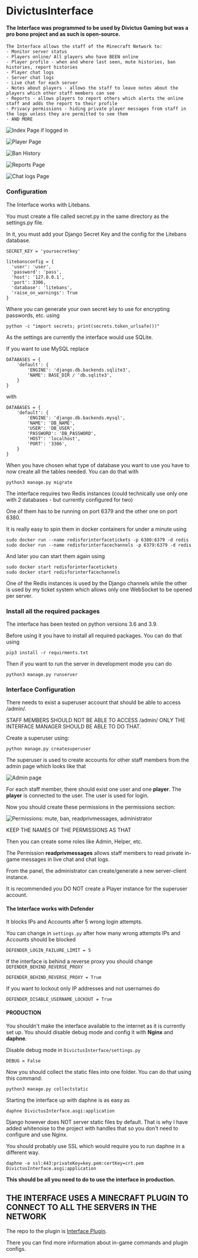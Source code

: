 # DivictusInterface
#### The Interface was programmed to be used by Divictus Gaming but was a pro bono project and as such is open-source.

```
The Interface allows the staff of the Minecraft Network to:
- Monitor server status
- Players online/ All players who have BEEN online
- Player profile - when and where last seen, mute histories, ban histories, report histories
- Player chat logs
- Server chat logs
- Live chat for each server
- Notes about players - allows the staff to leave notes about the players which other staff members can see
- Reports - allows players to report others which alerts the online staff and adds the report to their profile
- Privacy permissions - hiding private player messages from staff in the logs unless they are permitted to see them
- AND MORE
```

![Index Page if logged in](https://i.imgur.com/1kUBxVB.png)

![Player Page](https://i.imgur.com/Wm41Xol.png)

![Ban History](https://i.imgur.com/AyGT32i.png)

![Reports Page](https://i.imgur.com/9w7XLFd.png)

![Chat logs Page](https://i.imgur.com/LLc4ScL.png)

### Configuration

The Interface works with Litebans.

You must create a file called secret.py in the same directory as the settings.py file.


In it, you must add your Django Secret Key and the config for the Litebans database.
```
SECRET_KEY = 'yoursecretkey'

litebansconfig = {
  'user': 'user',
  'password': 'pass',
  'host': '127.0.0.1',
  'port': 3306,
  'database': 'litebans',
  'raise_on_warnings': True
}
```
Where you can generate your own secret key to use for encrypting passwords, etc. using
```
python -c "import secrets; print(secrets.token_urlsafe())"
```

As the settings are currently the interface would use SQLite.

If you want to use MySQL replace 
```
DATABASES = {
    'default': {
        'ENGINE': 'django.db.backends.sqlite3',
        'NAME': BASE_DIR / 'db.sqlite3',
    }
}
```
with 
```
DATABASES = {
    'default': {
        'ENGINE': 'django.db.backends.mysql', 
        'NAME': 'DB_NAME',
        'USER': 'DB_USER',
        'PASSWORD': 'DB_PASSWORD',
        'HOST': 'localhost', 
        'PORT': '3306',
    }
}
```
When you have chosen what type of database you want to use you have to now create all the tables needed. You can do that with
```
python3 manage.py migrate
```

The interface requires two Redis instances (could technically use only one with 2 databases - but currently configured for two)

One of them has to be running on port 6379 and the other one on port 6380.

It is really easy to spin them in docker containers for under a minute using
```
sudo docker run --name redisforinterfacetickets -p 6380:6379 -d redis
sudo docker run --name redisforinterfacechannels -p 6379:6379 -d redis
```

And later you can start them again using
```
sudo docker start redisforinterfacetickets 
sudo docker start redisforinterfacechannels 
```

One of the Redis instances is used by the Django channels while the other is used by my ticket system which allows only one WebSocket to be opened per server.

### Install all the required packages
The interface has been tested on python versions 3.6 and 3.9.

Before using it you have to install all required packages. You can do that using
```
pip3 install -r requirments.txt
```
Then if you want to run the server in development mode you can do
```
python3 manage.py runserver
```

### Interface Configuration

There needs to exist a superuser account that should be able to access /admin/.

STAFF MEMBERS SHOULD NOT BE ABLE TO ACCESS /admin/ ONLY THE INTERFACE MANAGER SHOULD BE ABLE TO DO THAT.

Create a superuser using:


```
python manage.py createsuperuser
```

The superuser is used to create accounts for other staff members from the admin page which looks like that

![Admin page](https://i.imgur.com/CSQJ2XM.png)

For each staff member, there should exist one user and one **player**.
The **player** is connected to the user. The user is used for login.

Now you should create these permissions in the permissions section:

![Permissions: mute, ban, readprivmessages, administrator](https://i.imgur.com/4Kea3Jn.png)

KEEP THE NAMES OF THE PERMISSIONS AS THAT

Then you can create some roles like Admin, Helper, etc.

The Permission **readprivmessages** allows staff members to read private in-game messages in live chat and chat logs.


From the panel, the administrator can create/generate a new server-client instance.

It is recommended you DO NOT create a Player instance for the superuser account.

#### The Interface works with Defender
It blocks IPs and Accounts after 5 wrong login attempts.

You can change in `settings.py` after how many wrong attempts IPs and Accounts should be blocked
```
DEFENDER_LOGIN_FAILURE_LIMIT = 5
```
If the interface is behind a reverse proxy you should change `DEFENDER_BEHIND_REVERSE_PROXY`
```
DEFENDER_BEHIND_REVERSE_PROXY = True
```
If you want to lockout only IP addresses and not usernames do
```
DEFENDER_DISABLE_USERNAME_LOCKOUT = True
```

#### PRODUCTION
You shouldn't make the interface available to the internet as it is currently set up.
You should disable debug mode and config it with **Nginx** and **daphne**.

Disable debug mode in `DivictusInterface/settings.py`
```
DEBUG = False
```
Now you should collect the static files into one folder. You can do that using this command:
```
python3 manage.py collectstatic
```
Starting the interface up with daphne is as easy as 
```
daphne DivictusInterface.asgi:application
```
Django however does NOT server static files by default. That is why I have added whitenoise to the project with handles that so you don't need to configure and use Nginx.

You should probably use SSL which would require you to run daphne in a different way.
```
daphne -e ssl:443:privateKey=key.pem:certKey=crt.pem DivictusInterface.asgi:application
```
**This should be all you need to do to use the interface in production.**



## THE INTERFACE USES A MINECRAFT PLUGIN TO CONNECT TO ALL THE SERVERS IN THE NETWORK
The repo to the plugin is [Interface Plugin](https://github.com/ysanatomic/divictus-interface-plugin "Interface Plugin").

There you can find more information about in-game commands and plugin configs.



